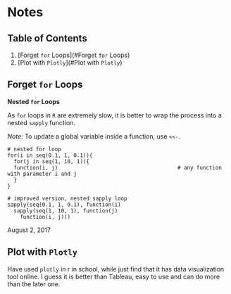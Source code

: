 # Notes 

## Table of Contents
1. [Forget `for` Loops](#Forget `for` Loops)
2. [Plot with `Plotly`](#Plot with `Plotly`)

## Forget `for` Loops

**Nested `for` Loops**

As `for` loops in `R` are extremely slow, it is better to wrap the process into a nested `sapply` function. 

*Note:* To update a global variable inside a function, use `<<-`.

```
# nested for loop
for(i in seq(0.1, 1, 0.1)){
  for(j in seq(1, 10, 1)){
  function(i, j)                                      # any function with parameter i and j
  }
}

# improved version, nested sapply loop
sapply(seq(0.1, 1, 0.1), function(i)       
  sapply(seq(1, 10, 1), function(j)
    function(i, j)))
```

August 2, 2017

## Plot with `Plotly` 

Have used `plotly` in r in school, while just find that it has data visualization tool online. I guess it is better than Tableau, easy to use and can do more than the later one.

